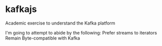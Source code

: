 # kafkajs
Academic exercise to understand the Kafka platform

I'm going to attempt to abide by the following:
Prefer streams to iterators
Remain Byte-compatible with Kafka
